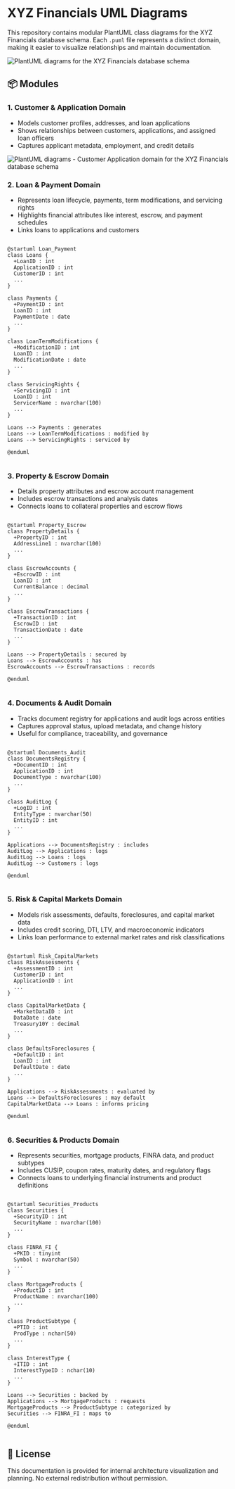 ﻿# XYZ Financials UML Diagrams

This repository contains modular PlantUML class diagrams for the XYZ Financials database schema. Each `.puml` file represents a distinct domain, making it easier to visualize relationships and maintain documentation.


![PlantUML diagrams for the XYZ Financials database schema](https://www.plantuml.com/plantuml/png/fLTDRzj64BthL_3M67K0ou4Bn82BwCD215YsO2a1cjkO74k3aBlCpZ2rMkI_bqkDfMMvL57aPhsto_b-i_x00awg8X_mLp8bE2YID0VcaOYZfqfmdbgpehymkHWCVabkRcwIYNMOt1eX8MIF39eRoQHYiGKwJluU9Cclhp_dq-Gw8ICrDYF7SWy5reZv3YxTWdjpTN5MKtVGnwnMzpNO0CEX1wOW-F0y9YVRciX0i0Pl2w0yl3oyQ6uljzPWY5ysyCYO2lAvIMrZCiEK2iZV3A_EBy-QhvMvtHLeP2KW5NUyqXFe8YR_G72iV7Q8VU8m8rcbrc68WM3c0z98X0hKR7mginZvOw3f7fLbJYa8MQCP3v0WwP4wB9tDgbG2vE7vcTBmJFZvY7yMpAYmbP58yZovh5nfELRDddnESijaDe6fjWypRDNfOczgkfu7gDgleolHoUupv1N6_5j_xbvwR9hg6HrcBVAT9zVeYWEf-PcY8SWV4TYQLdzTNPqTY-HpeTNnVyRpUw9OGJWdwtUo87CZw935nnWFxjW7ZZPajEfXAHOWbIFP_GkrHhRvRWcx0jkcBpMjM00PCfinv63IRZaY7Q4ZUikfity-uhUAzdb_eYRsnJo6XS47BQAQemwsdR_7bpYXuCpLTj2akwvlAqmhHs5DuYCRZAj-L9j1VuNts-rnoh5kh9hjfIEJKWbv_4JG2dq7DEkzz1q8pX1xiwqUBb2sDkjE-Tg1OKYrwRlIgTTZBQ6JdI9pdoZglAcMQQRrryzkeV-vNyOEJBeDZ7uaX-rYJcnH43DPqvdB_hauHhgmJZQmGTK2ZRQh38e4KONkAxlUbTsOsyem1iRJGh8W4rjo2tZfAAuUxrSjlNU23wLgXf7ypNcK2dr7LOdZ8AgUJb60SirRH6H7MUQG-OuC3hkP2-dB23qXsSMt7xw-PXellr0viLcxDFiF-B1Tzni7_oCrqyV7kA9S3d6ilbNW_D0UeJ5cpjg2W-BALf536j-T3njpbVyyuz9HLBudbNDef7VP0akzwXmGGzuQW3RLTtyDBoDcP2xwZUXhpX_jqwMF3wCP8iVsGsvjziMQJWc2JCFBV1eJ2o6fij2Xz-U_DOmrcmWLJAyk44BjlyX2UONYawjqNnjCFgtcon1-lny9hl2_zthJVAKryJ6VGOfQYBvcw5lswe6BX5FR8hDf4xqggCspTf25uOHmfrqllFS_Nl-7USHy_tBUKiaU6Hp_UtdxzlVmTUQDRu478TISyUhaIQj2X3oe8ILratb-WmPTcmxgx-K9qg-O9K-xk0tTOFuaCDF6r6V5TizsDi9rqhnWM0BB7VcxJjZxihV_0KrM5Va_) <br/>


## 📦 Modules

### 1. Customer & Application Domain

- Models customer profiles, addresses, and loan applications
- Shows relationships between customers, applications, and assigned loan officers
- Captures applicant metadata, employment, and credit details

![PlantUML diagrams - Customer Application domain for the XYZ Financials database schema](https://www.plantuml.com/plantuml/png/hP7DIiKm48NtUOfPAj8YWfiif4KHXA8kV84nIMqWFoKp4KHyTxE8s6ZlNTtbEVF1bymCn9WuUoUKGoAupSJHcqJmAG0kVkB37KYmWKjtRnFn8tfJcl2EIIsOpgulpyjemaEJlk_5b_ZZ6BLEXiXKLuqRrOwzGYyVQsEv-cyPrzLPXMnZg89DSrpodABEYZVDqpnRrJ2DQueOAb9TDPreRxzNwRgRdVr9M91Qgls_1CgltZA9fYvS-tO9I6JVWj70KGmcwEpTDm00) <br/>


### 2. Loan & Payment Domain
 
- Represents loan lifecycle, payments, term modifications, and servicing rights
- Highlights financial attributes like interest, escrow, and payment schedules
- Links loans to applications and customers

```plantuml

@startuml Loan_Payment
class Loans {
  +LoanID : int
  ApplicationID : int
  CustomerID : int
  ...
}

class Payments {
  +PaymentID : int
  LoanID : int
  PaymentDate : date
  ...
}

class LoanTermModifications {
  +ModificationID : int
  LoanID : int
  ModificationDate : date
  ...
}

class ServicingRights {
  +ServicingID : int
  LoanID : int
  ServicerName : nvarchar(100)
  ...
}

Loans --> Payments : generates
Loans --> LoanTermModifications : modified by
Loans --> ServicingRights : serviced by

@enduml


```


### 3. Property & Escrow Domain
 
- Details property attributes and escrow account management
- Includes escrow transactions and analysis dates
- Connects loans to collateral properties and escrow flows

```plantuml

@startuml Property_Escrow
class PropertyDetails {
  +PropertyID : int
  AddressLine1 : nvarchar(100)
  ...
}

class EscrowAccounts {
  +EscrowID : int
  LoanID : int
  CurrentBalance : decimal
  ...
}

class EscrowTransactions {
  +TransactionID : int
  EscrowID : int
  TransactionDate : date
  ...
}

Loans --> PropertyDetails : secured by
Loans --> EscrowAccounts : has
EscrowAccounts --> EscrowTransactions : records

@enduml


```


### 4. Documents & Audit Domain

- Tracks document registry for applications and audit logs across entities
- Captures approval status, upload metadata, and change history
- Useful for compliance, traceability, and governance

```plantuml

@startuml Documents_Audit
class DocumentsRegistry {
  +DocumentID : int
  ApplicationID : int
  DocumentType : nvarchar(100)
  ...
}

class AuditLog {
  +LogID : int
  EntityType : nvarchar(50)
  EntityID : int
  ...
}

Applications --> DocumentsRegistry : includes
AuditLog --> Applications : logs
AuditLog --> Loans : logs
AuditLog --> Customers : logs

@enduml


```


### 5. Risk & Capital Markets Domain

- Models risk assessments, defaults, foreclosures, and capital market data
- Includes credit scoring, DTI, LTV, and macroeconomic indicators
- Links loan performance to external market rates and risk classifications

```plantuml

@startuml Risk_CapitalMarkets
class RiskAssessments {
  +AssessmentID : int
  CustomerID : int
  ApplicationID : int
  ...
}

class CapitalMarketData {
  +MarketDataID : int
  DataDate : date
  Treasury10Y : decimal
  ...
}

class DefaultsForeclosures {
  +DefaultID : int
  LoanID : int
  DefaultDate : date
  ...
}

Applications --> RiskAssessments : evaluated by
Loans --> DefaultsForeclosures : may default
CapitalMarketData --> Loans : informs pricing

@enduml


```


### 6. Securities & Products Domain

- Represents securities, mortgage products, FINRA data, and product subtypes
- Includes CUSIP, coupon rates, maturity dates, and regulatory flags
- Connects loans to underlying financial instruments and product definitions

```plantuml

@startuml Securities_Products
class Securities {
  +SecurityID : int
  SecurityName : nvarchar(100)
  ...
}

class FINRA_FI {
  +PKID : tinyint
  Symbol : nvarchar(50)
  ...
}

class MortgageProducts {
  +ProductID : int
  ProductName : nvarchar(100)
  ...
}

class ProductSubtype {
  +PTID : int
  ProdType : nchar(50)
  ...
}

class InterestType {
  +ITID : int
  InterestTypeID : nchar(10)
  ...
}

Loans --> Securities : backed by
Applications --> MortgageProducts : requests
MortgageProducts --> ProductSubtype : categorized by
Securities --> FINRA_FI : maps to

@enduml


```


## 📜 License
This documentation is provided for internal architecture visualization and planning. No external redistribution without permission.
